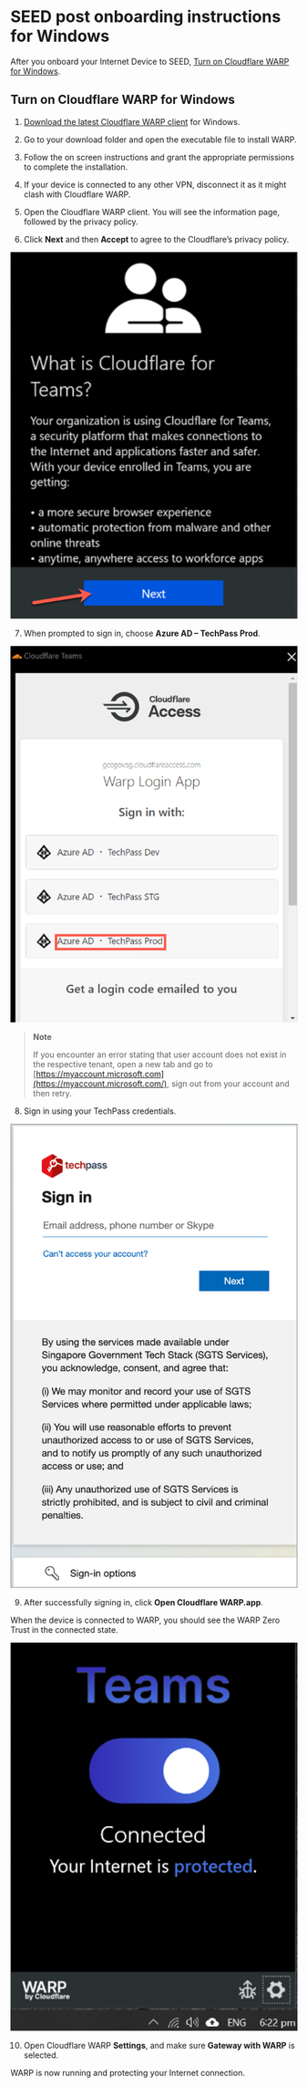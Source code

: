 # SEED post onboarding instructions for Windows

After you onboard your Internet Device to SEED, [Turn on Cloudflare WARP for Windows](#turn-on-cloudflare-warp-for-windows).

## Turn on Cloudflare WARP for Windows

1. [Download the latest Cloudflare WARP client](https://install.appcenter.ms/orgs/cloudflare/apps/1.1.1.1-windows-1/distribution_groups/release) for Windows. 

2. Go to your download folder and open the executable file to install WARP.
3. Follow the on screen instructions and grant the appropriate permissions to complete the installation. 

4. If your device is connected to any other VPN, disconnect it as it might clash with Cloudflare WARP.

<!--5. Click the **Show hidden icons** arrow next to the notification area and make sure that Cloudflare WARP icon is displayed on your device or go to the **Start** menu and search for **Cloudflare WARP**.

![](../images/cloudflare-warp-windows/check-cloudflare-warp-desktop-client.png ':size=400')-->

5. Open the Cloudflare WARP client. You will see the information page, followed by the privacy policy.

6. Click **Next** and then **Accept** to agree to the Cloudflare’s privacy policy.

![cloudflare-for-teams](../images/cloudflare-warp-windows/cloudflare-for-teams.png ':size=400')

7. When prompted to sign in, choose **Azure AD – TechPass Prod**.

![azure-ad-techpass-prod](../images/cloudflare-warp-windows/azure-ad-techpass-prod.png ':size=400')

  > **Note** 
  > 
  > If you encounter an error stating that user account does not exist in the respective tenant, open a new tab and go to [https://myaccount.microsoft.com](https://myaccount.microsoft.com/), sign out from your account and then retry.

8. Sign in using your TechPass credentials.

![techpass-sign-in](../images/cloudflare-warp-macos/techpass-sign-in.png ':size=50%')

9. After successfully signing in, click **Open Cloudflare WARP.app**.

When the device is connected to WARP, you should see the WARP Zero Trust in the connected state.
  
![after-signed-in](../images/cloudflare-warp-windows/after-signed-in.png ':size=400')

10. Open Cloudflare WARP **Settings**, and make sure **Gateway with WARP** is selected.

WARP is now running and protecting your Internet connection.
  







<!--
**Enrol in Cloudflare using WARP client to access protected engineering resources**

1. Click the **Show hidden icons** arrow next to the notification area and make sure that Cloudflare WARP icon is displayed on your device or go to the **Start** menu and search for **Cloudflare WARP**.

<kbd>![](../images/cloudflare-warp-windows/check-cloudflare-warp-desktop-client.png ':size=400')</kbd>

?> If it is not available on your device, install it from [Cloudflare App Center](https://install.appcenter.ms/orgs/cloudflare/apps/1.1.1.1-windows-1/distribution_groups/release).

2. Disconnect from any other VPN that might be running as that could clash with Cloudflare.

3. Run the Cloudflare WARP client. You will see an information page, followed by a privacy policy.

4. Click **Next** and accept the policy.

<kbd>![cloudflare-for-teams](../images/cloudflare-warp-windows/cloudflare-for-teams.png ':size=400')</kbd>

3. When prompted to sign in, choose **Azure AD – TechPass Prod**.

![azure-ad-techpass-prod](../images/cloudflare-warp-windows/azure-ad-techpass-prod.png ':size=400')

5. Sign on using your TechPass credentials.

6. Approve your TechPass login using the authenticator app that was used to set up TechPass MFA. However, if you are a public officer, you must first approve your WOG login before approving your Techpass login.

<kbd>![techpass-sigin](../images/cloudflare-warp-windows/techpass-sigin.png ':size=400')</kbd>

6. Once you have successfully signed in, click the Cloudflare WARP icon. You should see the following page.

<kbd>![after-signed-in](../images/cloudflare-warp-windows/after-signed-in.png ':size=400')</kbd>


?> The WARP client connects your device to the Cloudflare network, which functions like a VPN. If you want to connect to a different VPN, first turn off WARP connection before connecting to other VPN network. WARP will be automatically turned on after three hours and this will affect your other VPN connections.-->
